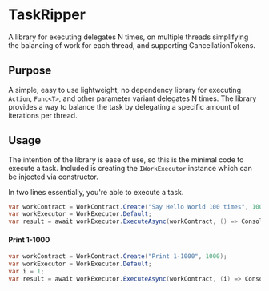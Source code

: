 # TaskRipper
A library for executing delegates N times, on multiple threads simplifying the balancing of work for each thread, and supporting CancellationTokens.

## Purpose
A simple, easy to use lightweight, no dependency library for executing `Action`, `Func<T>`, and other parameter variant delegates N times.
The library provides a way to balance the task by delegating a specific amount of iterations per thread.

## Usage
The intention of the library is ease of use, so this is the minimal code to execute a task. 
Included is creating the `IWorkExecutor` instance which can be injected via constructor.

In two lines essentially, you're able to execute a task.
```csharp
var workContract = WorkContract.Create("Say Hello World 100 times", 100);
var workExecutor = WorkExecutor.Default;
var result = await workExecutor.ExecuteAsync(workContract, () => Console.WriteLine("Hello World"), cancellationToken);
```
#### Print 1-1000
```csharp
var workContract = WorkContract.Create("Print 1-1000", 1000);
var workExecutor = WorkExecutor.Default;
var i = 1;
var result = await workExecutor.ExecuteAsync(workContract, (i) => Console.WriteLine(i.ToString()), cancellationToken);
```
